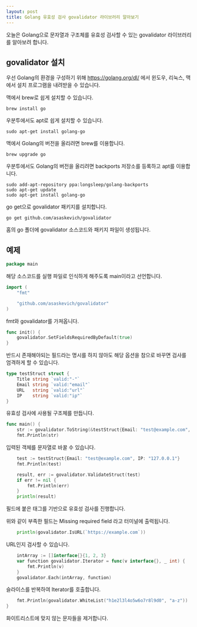 ```yaml
---
layout: post
title: Golang 유효성 검사 govalidator 라이브러리 알아보기
---
```


오늘은 Golang으로 문자열과 구조체를 유효성 검사할 수 있는 govalidator 라이브러리를 알아보려 합니다.

## govalidator 설치

우선 Golang의 환경을 구성하기 위해 https://golang.org/dl/ 에서 윈도우, 리눅스, 맥에서 설치 프로그램을 내려받을 수 있습니다.

맥에서 brew로 쉽게 설치할 수 있습니다.

```
brew install go
```

우분투에서도 apt로 쉽게 설치할 수 있습니다.

```
sudo apt-get install golang-go
```

맥에서 Golang의 버전을 올리려면 brew를 이용합니다.

```
brew upgrade go
```

우분투에서도 Golang의 버전을 올리려면 backports 저장소를 등록하고 apt를 이용합니다.

```
sudo add-apt-repository ppa:longsleep/golang-backports
sudo apt-get update
sudo apt-get install golang-go
```

go get으로 govalidator 패키지를 설치합니다.

```
go get github.com/asaskevich/govalidator
```

홈의 go 폴더에 govalidator 소스코드와 패키지 파일이 생성됩니다.

## 예제

```go
package main
```

해당 소스코드를 실행 파일로 인식하게 해주도록 main이라고 선언합니다.

```go
import (
	"fmt"

	"github.com/asaskevich/govalidator"
)
```

fmt와 govalidator를 가져옵니다.

```go
func init() {
	govalidator.SetFieldsRequiredByDefault(true)
}
```

반드시 존재해야되는 필드라는 명시를 하지 않아도 해당 옵션을 참으로 바꾸면 검사를 엄격하게 할 수 있습니다.

```go
type testStruct struct {
	Title string `valid:"-"`
	Email string `valid:"email"`
	URL   string `valid:"url"`
	IP    string `valid:"ip"`
}
```

유효성 검사에 사용될 구조체를 만듭니다.

```go
func main() {
	str := govalidator.ToString(&testStruct{Email: "test@example.com", IP: "127.0.0.1"})
	fmt.Println(str)
```

입력된 객체를 문자열로 바꿀 수 있습니다.

```go
	test := testStruct{Email: "test@example.com", IP: "127.0.0.1"}
	fmt.Println(test)

	result, err := govalidator.ValidateStruct(test)
	if err != nil {
		fmt.Println(err)
	}
	println(result)
```

필드에 붙은 태그를 기반으로 유효성 검사를 진행합니다.

위와 같이 부족한 필드는 Missing required field 라고 터미널에 출력됩니다.

```go
	println(govalidator.IsURL(`https://example.com`))
```

URL인지 검사할 수 있습니다.

```go
	intArray := []interface{}{1, 2, 3}
	var function govalidator.Iterator = func(v interface{}, _ int) {
		fmt.Println(v)
	}
	govalidator.Each(intArray, function)
```

슬라이스를 반복하여 Iterator를 호출합니다.

```go
	fmt.Println(govalidator.WhiteList("h1e2l3l4o5w6o7r8l9d0", "a-z"))
}
```

화이트리스트에 맞지 않는 문자들을 제거합니다.